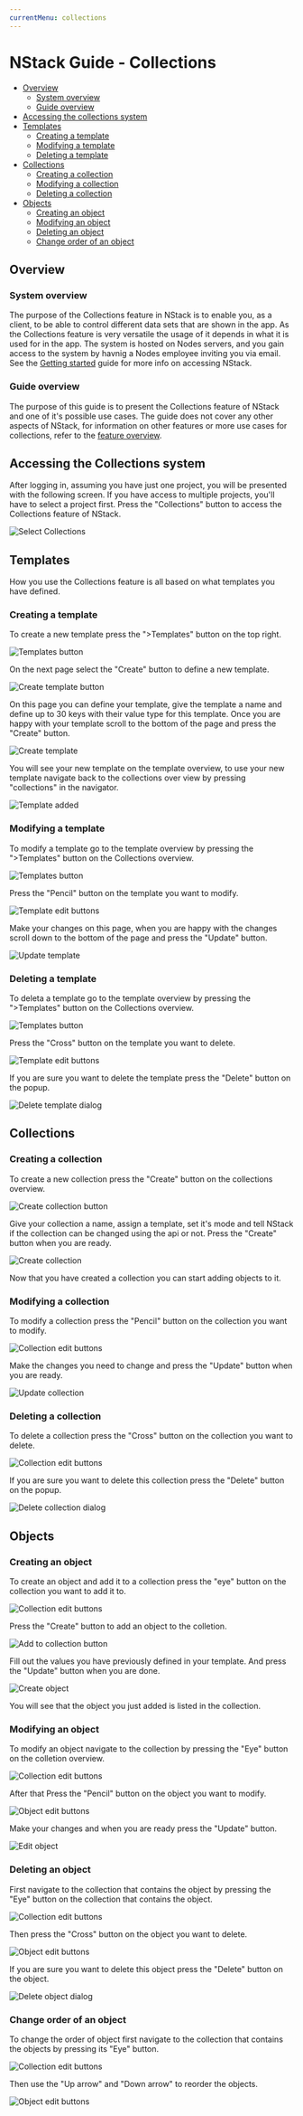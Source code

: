 ```yaml
---
currentMenu: collections
---
```


# NStack Guide - Collections

* [Overview](#overview)
	* [System overview](#system-overview)
	* [Guide overview](#guide-overview)
* [Accessing the collections system](#accessing-the-collections-system)
* [Templates](#templates)
	* [Creating a template](#creating-a-template)
	* [Modifying a template](#modifying-a-template)
	* [Deleting a template](#deleting-a-template)
* [Collections](#collections)
	* [Creating a collection](#creating-a-collection)
	* [Modifying a collection](#modifying-a-collection)
	* [Deleting a collection](#deleting-a-collection)
* [Objects](#objects)
	* [Creating an object](#creating-an-object)
	* [Modifying an object](#modifying-an-object)
	* [Deleting an object](#deleting-an-object)
	* [Change order of an object](#change-order-of-an-object) 

## Overview
### System overview

The purpose of the Collections feature in NStack is to enable you, as a client, to be able to control different data sets that are shown in the app. As the Collections feature is very versatile the usage of it depends in what it is used for in the app. The system is hosted on Nodes servers, and you gain access to the system by havnig a Nodes employee inviting you via email.
See the [Getting started](Getting_started.md) guide for more info on accessing NStack.

### Guide overview

The purpose of this guide is to present the Collections feature of NStack and one of it's possible use cases. The guide does not cover any other aspects of NStack, for information on other features or more use cases for collections, refer to the [feature overview](../../features/collections.html).

## Accessing the Collections system

After logging in, assuming you have just one project, you will be presented with the following screen. If you have access to multiple projects, you'll have to select a project first. Press the "Collections" button to access the Collections feature of NStack.

![Select Collections](../images/Guides/Collections/select_collections2.png)

## Templates

How you use the Collections feature is all based on what templates you have defined.

### Creating a template

To create a new template press the ">Templates" button on the top right.

![Templates button](../../images/Guides/Collections/template_button.png)

On the next page select the "Create" button to define a new template.

![Create template button](../../images/Guides/Collections/create_template_button.png)

On this page you can define your template, give the template a name and define up to 30 keys with their value type for this template.
Once you are happy with your template scroll to the bottom of the page and press the "Create" button.

![Create template](../../images/Guides/Collections/create_template.png)

You will see your new template on the template overview, to use your new template navigate back to the collections over view by pressing "collections" in the navigator.

![Template added](../../images/Guides/Collections/template_added.png)

### Modifying a template

To modify a template go to the template overview by pressing the ">Templates" button on the Collections overview.

![Templates button](../../images/Guides/Collections/template_button.png)

Press the "Pencil" button on the template you want to modify.

![Template edit buttons](../../images/Guides/Collections/template_edit_buttons.png)

Make your changes on this page, when you are happy with the changes scroll down to the bottom of the page and press the "Update" button.

![Update template](../../images/Guides/Collections/update_template.png)

### Deleting a template

To deleta a template go to the template overview by pressing the ">Templates" button on the Collections overview.

![Templates button](../../images/Guides/Collections/template_button.png)

Press the "Cross" button on the template you want to delete.

![Template edit buttons](../../images/Guides/Collections/template_edit_buttons.png)

If you are sure you want to delete the template press the "Delete" button on the popup.

![Delete template dialog](../../images/Guides/Collections/delete_template_dialog.png)

## Collections
### Creating a collection

To create a new collection press the "Create" button on the collections overview.

![Create collection button](../../images/Guides/Collections/create_collection_button.png)

Give your collection a name, assign a template, set it's mode and tell NStack if the collection can be changed using the api or not.
Press the "Create" button when you are ready.

![Create collection](../../images/Guides/Collections/create_collection.png)

Now that you have created a collection you can start adding objects to it.

### Modifying a collection

To modify a collection press the "Pencil" button on the collection you want to modify.

![Collection edit buttons](../../images/Guides/Collections/collection_edit_buttons.png)

Make the changes you need to change and press the "Update" button when you are ready.

![Update collection](../../images/Guides/Collections/update_collection.png)

### Deleting a collection

To delete a collection press the "Cross" button on the collection you want to delete.

![Collection edit buttons](../../images/Guides/Collections/collection_edit_buttons.png)

If you are sure you want to delete this collection press the "Delete" button on the popup.

![Delete collection dialog](../../images/Guides/Collections/delete_collection_dialog.png)

## Objects
### Creating an object

To create an object and add it to a collection press the "eye" button on the collection you want to add it to.

![Collection edit buttons](../../images/Guides/Collections/collection_edit_buttons.png)

Press the "Create" button to add an object to the colletion.

![Add to collection button](../../images/Guides/Collections/add_object_button.png)

Fill out the values you have previously defined in your template.
And press the "Update" button when you are done.

![Create object](../../images/Guides/Collections/create_object.png)

You will see that the object you just added is listed in the collection.

### Modifying an object

To modify an object navigate to the collection by pressing the "Eye" button on the colletion overview.

![Collection edit buttons](../../images/Guides/Collections/collection_edit_buttons.png)

After that Press the "Pencil" button on the object you want to modify.

![Object edit buttons](../../images/Guides/Collections/object_edit_buttons.png)

Make your changes and when you are ready press the "Update" button.

![Edit object](../../images/Guides/Collections/update_object.png)

### Deleting an object

First navigate to the collection that contains the object by pressing the "Eye" button on the collection that contains the object.

![Collection edit buttons](../../images/Guides/Collections/collection_edit_buttons.png)

Then press the "Cross" button on the object you want to delete. 

![Object edit buttons](../../images/Guides/Collections/object_edit_buttons.png)

If you are sure you want to delete this object press the "Delete" button on the object.

![Delete object dialog](../../images/Guides/Collections/delete_object_dialog.png)

### Change order of an object

To change the order of object first navigate to the collection that contains the objects by pressing its "Eye" button.

![Collection edit buttons](../../images/Guides/Collections/collection_edit_buttons.png)

Then use the "Up arrow" and "Down arrow" to reorder the objects.

![Object edit buttons](../../images/Guides/Collections/object_edit_buttons.png)



